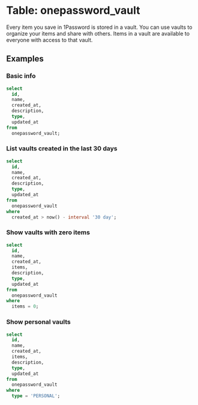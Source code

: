# Table: onepassword_vault

Every item you save in 1Password is stored in a vault. You can use vaults to organize your items and share with others. Items in a vault are available to everyone with access to that vault.

## Examples

### Basic info

```sql
select
  id,
  name,
  created_at,
  description,
  type,
  updated_at
from
  onepassword_vault;
```

### List vaults created in the last 30 days

```sql
select
  id,
  name,
  created_at,
  description,
  type,
  updated_at
from
  onepassword_vault
where
  created_at > now() - interval '30 day';
```

### Show vaults with zero items

```sql
select
  id,
  name,
  created_at,
  items,
  description,
  type,
  updated_at
from
  onepassword_vault
where
  items = 0;
```

### Show personal vaults

```sql
select
  id,
  name,
  created_at,
  items,
  description,
  type,
  updated_at
from
  onepassword_vault
where
  type = 'PERSONAL';
```
